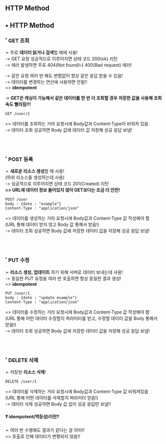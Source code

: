 HTTP Method
----
## • HTTP Method  

### ˚ GET 조회
➢ 주로 **데이터 읽거나 검색**할 때에 사용!  
-> GET 요청 성공적으로 이루어지면 상태 코드 200(ok) 리턴  
-> 에러 발생하면 주로 404(Not found)나 400(Bad request) 에러! 

-> 같은 요청 여러 번 해도 변함없이 항상 같은 응답 받을 수 있음!  
-> 데이터를 변경하는 연산에 사용하면 안됨!!  
=> **idempotent**  

-> **GET은 캐싱이 가능해서 같은 데이터를 한 번 더 조회할 경우 저장한 값을 사용해 조회 속도 빨라짐!!!** 
```
GET /user/1
```
=> 데이터를 조회하는 거라 요청시에 Body값과 Content-Type이 비워져 있음  
-> 데이터 조회 성공하면 Body 값에 데이터 값 저장해 성공 응답 보냄!  

&nbsp;  
&nbsp;  

### ˚ POST 등록  
➢ **새로운 리소스 생성**할 때 사용!  
(하위 리소스들 생성하는데 사용)  
-> 성공적으로 이루어지면 상태 코드 201(Created) 리턴  
**=> URL에 데이터 정보 들어있지 않아 GET보다는 조금 더 안전!**  
```
POST /user
body : {date : "example"}
Content-Type : "application/json"
```
=> 데이터를 생성하는 거라 요청시에 Body값과 Content-Type 값 작성해야 함   
(URL 통해 데이터 받지 않고 Body 값 통해서 받음!)   
-> 데이터 조회 성공하면 Body 값에 저장한 데이터 값을 저장해 성공 응답 보냄!  

&nbsp;  
&nbsp;  

### ˚ PUT 수정  
➢ **리소스 생성, 업데이트** 하기 위해 서버로 데이터 보내는데 사용!  
-> 동일한 PUT 요청을 여러 번 호출하면 항상 동일한 결과 생성!  
=> **idempotent**  

```
PUT /user/1
body : {date : "update example"}
Content-Type : "application/json"
```
=> 데이터를 수정하는 거라 요청시에 Body값과 Content-Type 값 작성해야 함  
(URL 통해 어떤 데이터 수정할지 파라미터를 받고, 수정할 데이터 값을 Body 통해서 받음!)  
-> 데이터 조회 성공하면 Body 값에 저장한 데이터 값을 저장해 성공 응답 보냄!  

&nbsp;  
&nbsp;  

### ˚ DELETE 삭제  
➢ 저장된 **리소스 삭제**!  
```
DELETE /user/1
```
=> 데이터를 삭제하는 거라 요청시에 Body값과 Content-Type 값 비워져있음  
(URL 통해 어떤 데이터를 삭제할지 파라미터 받음!)  
-> 데이터 삭제 성공하면 Body 값 없이 성공 응답만 보냄!!  


#### ❓ idempotent(멱등성)이란?  
➢ 여러 번 수행해도 결과가 같다는 걸 의미!!  
=> 호출로 인해 데이터가 변형되지 않음!!




